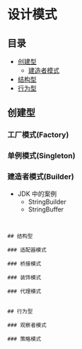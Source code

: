 # 设计模式

## 目录

- [创建型](#创建型)
  - [建造者模式](#建造者模式(Builder))
- [结构型](#结构型)
- [行为型](#行为型)


## 创建型

### 工厂模式(Factory)

### 单例模式(Singleton)

### 建造者模式(Builder)

- JDK 中的案例
  - StringBuilder
  - StringBuffer

```


## 结构型

### 适配器模式

### 桥接模式

### 装饰模式

### 代理模式


## 行为型

### 观察者模式

### 策略模式